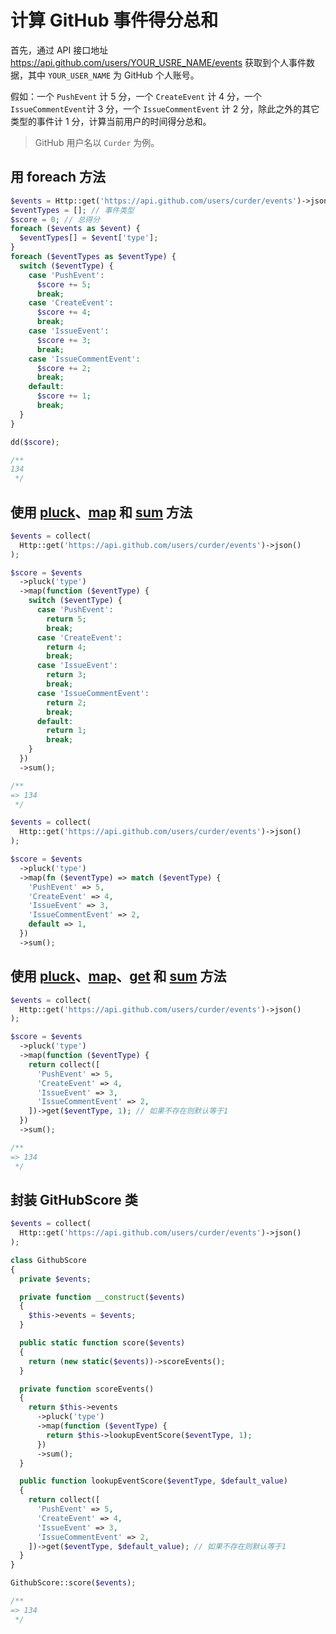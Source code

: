 # 计算 GitHub 事件得分总和

首先，通过 API 接口地址 https://api.github.com/users/YOUR_USRE_NAME/events 获取到个人事件数据，其中 `YOUR_USER_NAME` 为 GitHub 个人账号。

假如：一个 `PushEvent` 计 5 分，一个 `CreateEvent` 计 4 分，一个`IssueCommentEvent`计 3 分，一个 `IssueCommentEvent` 计 2 分，除此之外的其它类型的事件计 1 分，计算当前用户的时间得分总和。

> GitHub 用户名以 `Curder` 为例。

## 用 foreach 方法

```php
$events = Http::get('https://api.github.com/users/curder/events')->json();
$eventTypes = []; // 事件类型
$score = 0; // 总得分
foreach ($events as $event) {
  $eventTypes[] = $event['type'];
}
foreach ($eventTypes as $eventType) {
  switch ($eventType) {
    case 'PushEvent':
      $score += 5;
      break;
    case 'CreateEvent':
      $score += 4;
      break;
    case 'IssueEvent':
      $score += 3;
      break;
    case 'IssueCommentEvent':
      $score += 2;
      break;
    default:
      $score += 1;
      break;
  }
}

dd($score);

/**
134
 */
```

## 使用 [pluck](./pluck.md)、[map](./map.md) 和 [sum](./sum.md) 方法

<CodeGroup>
  <CodeGroupItem title="PHP < 8.0  switch" active>

```php
$events = collect(
  Http::get('https://api.github.com/users/curder/events')->json()
);

$score = $events
  ->pluck('type')
  ->map(function ($eventType) {
    switch ($eventType) {
      case 'PushEvent':
        return 5;
        break;
      case 'CreateEvent':
        return 4;
        break;
      case 'IssueEvent':
        return 3;
        break;
      case 'IssueCommentEvent':
        return 2;
        break;
      default:
        return 1;
        break;
    }
  })
  ->sum();

/**
=> 134
 */
```
  </CodeGroupItem>

  <CodeGroupItem title="PHP > 8.0  match">

```php
$events = collect(
  Http::get('https://api.github.com/users/curder/events')->json()
);

$score = $events
  ->pluck('type')
  ->map(fn ($eventType) => match ($eventType) { 
    'PushEvent' => 5,
    'CreateEvent' => 4,
    'IssueEvent' => 3,
    'IssueCommentEvent' => 2,
    default => 1,
  })
  ->sum();
```

  </CodeGroupItem>

</CodeGroup>

## 使用 [pluck](./pluck.md)、[map](./map.md)、[get](./get.md) 和 [sum](./sum.md) 方法

```php
$events = collect(
  Http::get('https://api.github.com/users/curder/events')->json()
);

$score = $events
  ->pluck('type')
  ->map(function ($eventType) {
    return collect([
      'PushEvent' => 5,
      'CreateEvent' => 4,
      'IssueEvent' => 3,
      'IssueCommentEvent' => 2,
    ])->get($eventType, 1); // 如果不存在则默认等于1
  })
  ->sum();

/**
=> 134
 */
```

## 封装 GitHubScore 类

```php
$events = collect(
  Http::get('https://api.github.com/users/curder/events')->json()
);

class GithubScore
{
  private $events;

  private function __construct($events)
  {
    $this->events = $events;
  }

  public static function score($events)
  {
    return (new static($events))->scoreEvents();
  }

  private function scoreEvents()
  {
    return $this->events
      ->pluck('type')
      ->map(function ($eventType) {
        return $this->lookupEventScore($eventType, 1);
      })
      ->sum();
  }

  public function lookupEventScore($eventType, $default_value)
  {
    return collect([
      'PushEvent' => 5,
      'CreateEvent' => 4,
      'IssueEvent' => 3,
      'IssueCommentEvent' => 2,
    ])->get($eventType, $default_value); // 如果不存在则默认等于1
  }
}

GithubScore::score($events);

/**
=> 134
 */
```
